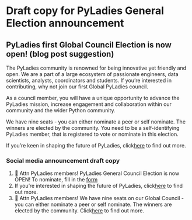 # Draft copy for PyLadies General Election announcement

## PyLadies first Global Council Election is now open! (blog post suggestion)

The PyLadies community is renowned for being innovative yet friendly and open. We are a part of a large ecosystem of passionate engineers, data scientists, analysts, coordinators and students. If you’re interested in contributing, why not join our first Global PyLadies council.

As a council member, you will have a unique opportunity to advance the PyLadies mission, increase engagement and collaboration within our community and the wider Python community. 

We have nine seats - you can either nominate a peer or self nominate. The winners are elected by the community. You need to be a self-identifying PyLadies member, that is registered to vote or nominate in this election.
 
If you’re keen in shaping the future of PyLadies, click[here](https://pyladies.github.io/pages/election.html) to find out more.

### Social media announcement draft copy

1. 📣 Attn PyLadies members! PyLadies General Council Election is now OPEN! To nominate, fill in the [form](link)
1. If you’re interested in shaping the future of PyLadies, click[here](https://pyladies.github.io/pages/election.html) to find out more.
1. 📣 Attn PyLadies members! We have nine seats on our Global Council - you can either nominate a peer or self nominate. The winners are elected by the community. Click[here](https://pyladies.github.io/pages/election.html) to find out more.
